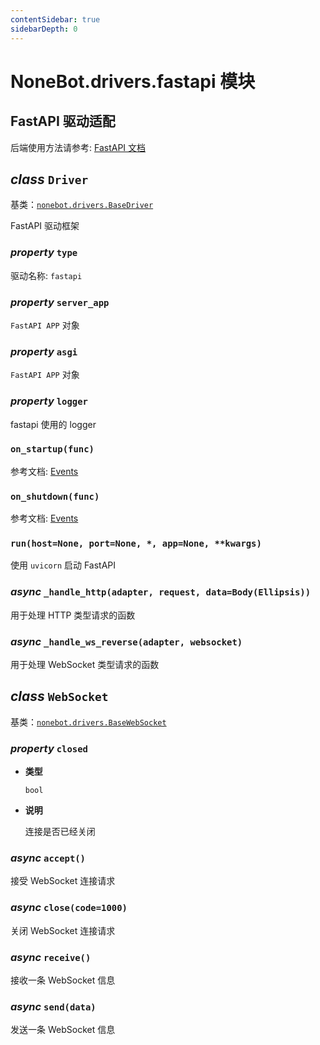```yaml
---
contentSidebar: true
sidebarDepth: 0
---
```


# NoneBot.drivers.fastapi 模块

## FastAPI 驱动适配

后端使用方法请参考: [FastAPI 文档](https://fastapi.tiangolo.com/)


## _class_ `Driver`

基类：[`nonebot.drivers.BaseDriver`](README.md#nonebot.drivers.BaseDriver)

FastAPI 驱动框架


### _property_ `type`

驱动名称: `fastapi`


### _property_ `server_app`

`FastAPI APP` 对象


### _property_ `asgi`

`FastAPI APP` 对象


### _property_ `logger`

fastapi 使用的 logger


### `on_startup(func)`

参考文档: [Events](https://fastapi.tiangolo.com/advanced/events/#startup-event)


### `on_shutdown(func)`

参考文档: [Events](https://fastapi.tiangolo.com/advanced/events/#startup-event)


### `run(host=None, port=None, *, app=None, **kwargs)`

使用 `uvicorn` 启动 FastAPI


### _async_ `_handle_http(adapter, request, data=Body(Ellipsis))`

用于处理 HTTP 类型请求的函数


### _async_ `_handle_ws_reverse(adapter, websocket)`

用于处理 WebSocket 类型请求的函数


## _class_ `WebSocket`

基类：[`nonebot.drivers.BaseWebSocket`](README.md#nonebot.drivers.BaseWebSocket)


### _property_ `closed`


* **类型**

    `bool`



* **说明**

    连接是否已经关闭



### _async_ `accept()`

接受 WebSocket 连接请求


### _async_ `close(code=1000)`

关闭 WebSocket 连接请求


### _async_ `receive()`

接收一条 WebSocket 信息


### _async_ `send(data)`

发送一条 WebSocket 信息

